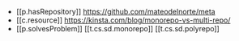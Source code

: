 

- [[p.hasRepository]] https://github.com/mateodelnorte/meta
- [[c.resource]] https://kinsta.com/blog/monorepo-vs-multi-repo/
- [[p.solvesProblem]] [[t.cs.sd.monorepo]] [[t.cs.sd.polyrepo]]
